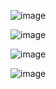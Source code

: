 ![image](https://github.com/user-attachments/assets/6a949fcd-7edc-49ae-8eff-c5b0f0cfa149)

![image](https://github.com/user-attachments/assets/32beaf9c-e343-47c3-aa54-f5a75d07abc9)

![image](https://github.com/user-attachments/assets/8cfb07c4-24e3-47ea-8c21-c32b1af7aa16)

![image](https://github.com/user-attachments/assets/941e2be5-dd5e-4fce-bbd1-a4c4fb1398f2)
